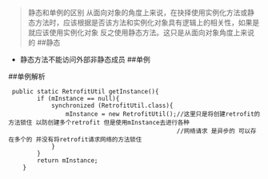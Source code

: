 > 静态和单例的区别
从面向对象的角度上来说，在抉择使用实例化方法或静态方法时，应该根据是否该方法和实例化对象具有逻辑上的相关性，如果是就应该使用实例化对象 反之使用静态方法。这只是从面向对象角度上来说的
##静态
- 静态方法不能访问外部非静态成员
##单例

##单例解析

```
 public static RetrofitUtil getInstance(){
        if (mInstance == null){
            synchronized (RetrofitUtil.class){
                mInstance = new RetrofitUtil();//这里只是将创建retrofit的方法锁住 以防创建多个retrofit 但是使用mInstance去进行各种
                                               //网络请求 是异步的 可以存在多个的 并没有将retrofit请求网络的方法锁住
            }
        }
        return mInstance;
    }
```

